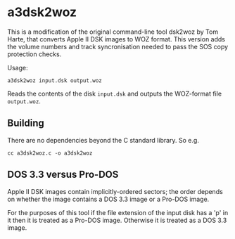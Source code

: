 # a3dsk2woz
This is a modification of the original command-line tool dsk2woz by Tom Harte, that converts Apple II DSK images to WOZ format.
This version adds the volume numbers and track syncronisation needed to pass the SOS copy protection checks.

Usage:

    a3dsk2woz input.dsk output.woz

Reads the contents of the disk `input.dsk` and outputs the WOZ-format file `output.woz`.

## Building
There are no dependencies beyond the C standard library. So e.g.

    cc a3dsk2woz.c -o a3dsk2woz

## DOS 3.3 versus Pro-DOS
Apple II DSK images contain implicitly-ordered sectors; the order depends on whether the image contains a DOS 3.3 image or a Pro-DOS image.

For the purposes of this tool if the file extension of the input disk has a 'p' in it then it is treated as a Pro-DOS image. Otherwise it is treated as a DOS 3.3 image.
